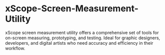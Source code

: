 # xScope-Screen-Measurement-Utility
xScope screen measurement utility offers a comprehensive set of tools for on-screen measuring, prototyping, and testing. Ideal for graphic designers, developers, and digital artists who need accuracy and efficiency in their workflow.
